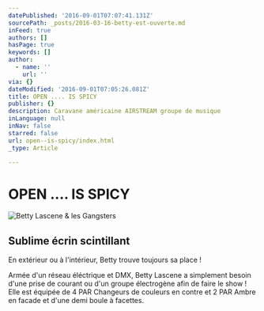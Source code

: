 ```yaml
---
datePublished: '2016-09-01T07:07:41.131Z'
sourcePath: _posts/2016-03-16-betty-est-ouverte.md
inFeed: true
authors: []
hasPage: true
keywords: []
author:
  - name: ''
    url: ''
via: {}
dateModified: '2016-09-01T07:05:26.081Z'
title: OPEN .... IS SPICY
publisher: {}
description: Caravane américaine AIRSTREAM groupe de musique
inLanguage: null
inNav: false
starred: false
url: open--is-spicy/index.html
_type: Article

---
```

# OPEN .... IS SPICY
![Betty Lascene & les Gangsters](https://s3-us-west-2.amazonaws.com/the-grid-img/p/2950e8ae6cd2248ff6222c02ae515ddc133a68d3.jpg)

## Sublime écrin scintillant

En extérieur ou à l'intérieur, Betty trouve toujours sa place !

Armée d'un réseau éléctrique et DMX, Betty Lascene a simplement besoin d'une prise de courant ou d'un groupe électrogène afin de faire le show ! Elle est équipée de 4 PAR Changeurs de couleurs en contre et 2 PAR Ambre en facade et d'une demi boule à facettes.